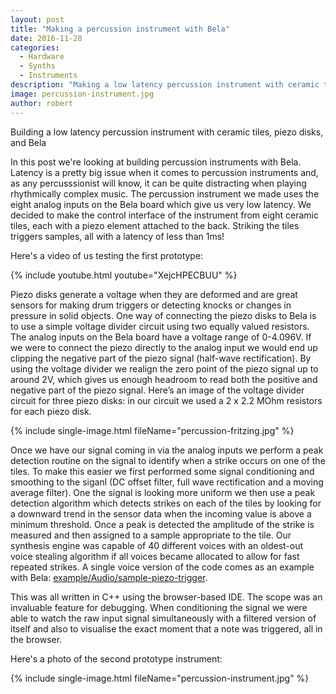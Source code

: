 ```yaml
---
layout: post
title: "Making a percussion instrument with Bela"
date: 2016-11-28
categories:
  - Hardware
  - Synths
  - Instruments
description: "Making a low latency percussion instrument with ceramic tiles, piezo disks, and Bela"
image: percussion-instrument.jpg
author: robert
---
```


Building a low latency percussion instrument with ceramic tiles, piezo disks, and Bela

In this post we're looking at building percussion instruments with Bela. Latency is a pretty big issue when it comes to percussion instruments and, as any percusssionist will know, it can be quite distracting when playing rhythmically complex music. The percussion instrument we made uses the eight analog inputs on the Bela board which give us very low latency. We decided to make the control interface of the instrument from eight ceramic tiles, each with a piezo element attached to the back. Striking the tiles triggers samples, all with a latency of less than 1ms!

Here's a video of us testing the first prototype:

{% include youtube.html youtube="XejcHPECBUU" %}

Piezo disks generate a voltage when they are deformed and are great sensors for making drum triggers or detecting knocks or changes in pressure in solid objects. One way of connecting the piezo disks to Bela is to use a simple voltage divider circuit using two equally valued resistors. The analog inputs on the Bela board have a voltage range of 0-4.096V. If we were to connect the piezo directly to the analog input we would end up clipping the negative part of the piezo signal (half-wave rectification). By using the voltage divider we realign the zero point of the piezo signal up to around 2V, which gives us enough headroom to read both the positive and negative part of the piezo signal. Here’s an image of the voltage divider circuit for three piezo disks: in our circuit we used a 2 x 2.2 MOhm resistors for each piezo disk.

{% include single-image.html fileName="percussion-fritzing.jpg" %}

Once we have our signal coming in via the analog inputs we perform a peak detection routine on the signal to identify when a strike occurs on one of the tiles. To make this easier we first performed some signal conditioning and smoothing to the siganl (DC offset filter, full wave rectification and a moving average filter). One the signal is looking more uniform we then use a peak detection algorithm which detects strikes on each of the tiles by looking for a downward trend in the sensor data when the incoming value is above a minimum threshold. Once a peak is detected the amplitude of the strike is measured and then assigned to a sample appropriate to the tile. Our synthesis engine was capable of 40 different voices with an oldest-out voice stealing algorithm if all voices became allocated to allow for fast repeated strikes. A single voice version of the code comes as an example with Bela: [example/Audio/sample-piezo-trigger](https://github.com/BelaPlatform/Bela/tree/master/examples/04-Audio).

This was all written in C++ using the browser-based IDE. The scope was an invaluable feature for debugging. When conditioning the signal we were able to watch the raw input signal simultaneously with a filtered version of itself and also to visualise the exact moment that a note was triggered, all in the browser.

Here's a photo of the second prototype instrument:

{% include single-image.html fileName="percussion-instrument.jpg" %}
